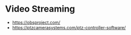 # Video Streaming

* https://obsproject.com/
* https://ptzcamerasystems.com/ptz-controller-software/